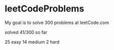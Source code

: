 # leetCodeProblems
My goal is to solve 300 problems at leetCode.com

solved 41/300 so far

25 easy
14 medium
2 hard
